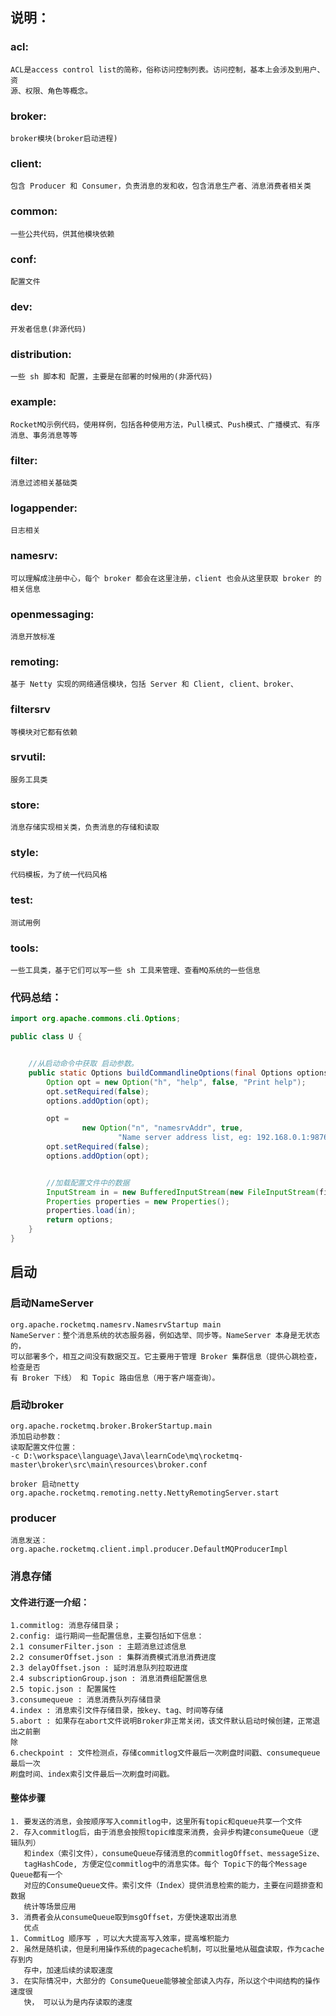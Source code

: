 ## 说明：

### acl:

    ACL是access control list的简称，俗称访问控制列表。访问控制，基本上会涉及到⽤户、资
    源、权限、⻆⾊等概念。

### broker:

    broker模块(broker启动进程)

### client:

    包含 Producer 和 Consumer，负责消息的发和收，包含消息⽣产者、消息消费者相关类

### common:

    ⼀些公共代码，供其他模块依赖

### conf:

    配置⽂件

### dev:

    开发者信息(⾮源代码)

### distribution:

    ⼀些 sh 脚本和 配置，主要是在部署的时候⽤的(⾮源代码)

### example:

    RocketMQ示例代码，使⽤样例，包括各种使⽤⽅法，Pull模式、Push模式、⼴播模式、有序消息、事务消息等等

### filter:

    消息过滤相关基础类

### logappender:

    ⽇志相关

### namesrv:

    可以理解成注册中⼼，每个 broker 都会在这⾥注册，client 也会从这⾥获取 broker 的相关信息

### openmessaging:

    消息开放标准

### remoting:

    基于 Netty 实现的⽹络通信模块，包括 Server 和 Client, client、broker、

### filtersrv

    等模块对它都有依赖

### srvutil:

    服务⼯具类

### store:

    消息存储实现相关类，负责消息的存储和读取

### style:

    代码模板，为了统⼀代码⻛格

### test:

    测试⽤例

### tools:

    ⼀些⼯具类，基于它们可以写⼀些 sh ⼯具来管理、查看MQ系统的⼀些信息

### 代码总结：

```java
import org.apache.commons.cli.Options;

public class U {


    //从启动命令中获取 启动参数。
    public static Options buildCommandlineOptions(final Options options) {
        Option opt = new Option("h", "help", false, "Print help");
        opt.setRequired(false);
        options.addOption(opt);

        opt =
                new Option("n", "namesrvAddr", true,
                        "Name server address list, eg: 192.168.0.1:9876;192.168.0.2:9876");
        opt.setRequired(false);
        options.addOption(opt);


        //加载配置文件中的数据
        InputStream in = new BufferedInputStream(new FileInputStream(file));
        Properties properties = new Properties();
        properties.load(in);
        return options;
    }
}

```

## 启动

### 启动NameServer

    org.apache.rocketmq.namesrv.NamesrvStartup main
    NameServer：整个消息系统的状态服务器，例如选举、同步等。NameServer 本身是⽆状态的，
    可以部署多个，相互之间没有数据交互。它主要⽤于管理 Broker 集群信息（提供⼼跳检查，检查是否
    有 Broker 下线） 和 Topic 路由信息（⽤于客户端查询）。

### 启动broker

    org.apache.rocketmq.broker.BrokerStartup.main
    添加启动参数：
    读取配置文件位置：
    -c D:\workspace\language\Java\learnCode\mq\rocketmq-master\broker\src\main\resources\broker.conf

    broker 启动netty org.apache.rocketmq.remoting.netty.NettyRemotingServer.start

### producer

    消息发送： org.apache.rocketmq.client.impl.producer.DefaultMQProducerImpl

### 消息存储

#### ⽂件进⾏逐⼀介绍：

    1.commitlog: 消息存储⽬录；
    2.config: 运⾏期间⼀些配置信息，主要包括如下信息：
    2.1 consumerFilter.json : 主题消息过滤信息
    2.2 consumerOffset.json : 集群消费模式消息消费进度
    2.3 delayOffset.json : 延时消息队列拉取进度
    2.4 subscriptionGroup.json : 消息消费组配置信息
    2.5 topic.json : 配置属性
    3.consumequeue : 消息消费队列存储⽬录
    4.index : 消息索引⽂件存储⽬录，按key、tag、时间等存储
    5.abort : 如果存在abort⽂件说明Broker⾮正常关闭，该⽂件默认启动时候创建，正常退出之前删
    除
    6.checkpoint : ⽂件检测点，存储commitlog⽂件最后⼀次刷盘时间戳、consumequeue最后⼀次
    刷盘时间、index索引⽂件最后⼀次刷盘时间戳。

#### 整体步骤

    1. 要发送的消息，会按顺序写⼊commitlog中，这⾥所有topic和queue共享⼀个⽂件
    2. 存⼊commitlog后，由于消息会按照topic维度来消费，会异步构建consumeQueue（逻辑队列）
       和index（索引⽂件），consumeQueue存储消息的commitlogOffset、messageSize、
       tagHashCode, ⽅便定位commitlog中的消息实体。每个 Topic下的每个Message Queue都有⼀个
       对应的ConsumeQueue⽂件。索引⽂件（Index）提供消息检索的能⼒，主要在问题排查和数据
       统计等场景应⽤
    3. 消费者会从consumeQueue取到msgOffset，⽅便快速取出消息
       优点
    1. CommitLog 顺序写 ，可以⼤⼤提⾼写⼊效率，提⾼堆积能⼒
    2. 虽然是随机读，但是利⽤操作系统的pagecache机制，可以批量地从磁盘读取，作为cache存到内
       存中，加速后续的读取速度
    3. 在实际情况中，⼤部分的 ConsumeQueue能够被全部读⼊内存，所以这个中间结构的操作速度很
       快， 可以认为是内存读取的速度
